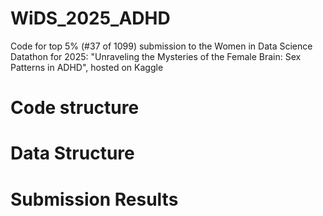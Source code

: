 # WiDS_2025_ADHD
Code for top 5% (#37 of 1099) submission to the Women in Data Science Datathon for 2025: "Unraveling the Mysteries of the Female Brain: Sex Patterns in ADHD", hosted on Kaggle 


# Code structure




# Data Structure 






# Submission Results
